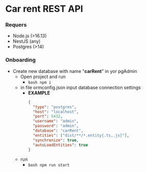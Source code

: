 <h1> Car rent REST API</h1>

<h3>Requers</h3>

- Node.js (>16.13)
- NestJS (any)
- Postgres (>14)

<h3>Onboarding</h3>

- Create new database with name "**carRent**" in yor pgAdmin
  - Open project and run 
    - ```bash npm i```
  - in file ormconfig.json input database connection settings
    - **EXAMPLE**
      ```json
      {
        "type": "postgres",
        "host": "localhost",
        "port": 5432,
        "username": "admin",
        "password": "admin",
        "database": "carRent",
        "entities": ["dist/**/*.entity{.ts,.js}"],
        "synchronize": true,
        "autoLoadEntities": true  
      }
      ```
  - run 
    - ```bash npm run start```